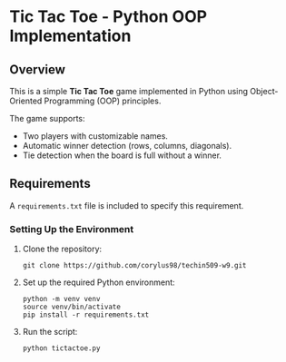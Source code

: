 # Tic Tac Toe - Python OOP Implementation

## Overview

This is a simple **Tic Tac Toe** game implemented in Python using Object-Oriented Programming (OOP) principles.

The game supports:
- Two players with customizable names.
- Automatic winner detection (rows, columns, diagonals).
- Tie detection when the board is full without a winner.

## Requirements

A `requirements.txt` file is included to specify this requirement. 

### Setting Up the Environment

1. Clone the repository:
    ```
    git clone https://github.com/corylus98/techin509-w9.git
    ```
2. Set up the required Python environment:
    ```
    python -m venv venv
    source venv/bin/activate
    pip install -r requirements.txt
    ```
3. Run the script:
    ```
    python tictactoe.py
    ```
